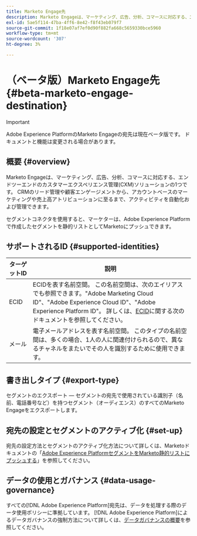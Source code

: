 ```yaml
---
title: Marketo Engage先
description: Marketo Engageは、マーケティング、広告、分析、コマースに対応する、エンドツーエンドのカスタマーエクスペリエンス管理(CXM)ソリューションの1つです。 CRMのリード管理や顧客エンゲージメントから、アカウントベースのマーケティングや売上高アトリビューションに至るまで、アクティビティを自動化および管理できます。
exl-id: 5ae5f114-47ba-4ff6-8e42-f8f43eb079f7
source-git-commit: 1f18e07af7ef0d90f882fa668c5659330bce5960
workflow-type: tm+mt
source-wordcount: '307'
ht-degree: 3%

---
```


# （ベータ版）Marketo Engage先 {#beta-marketo-engage-destination}

>[!IMPORTANT]
>
>Adobe Experience PlatformのMarketo Engageの宛先は現在ベータ版です。 ドキュメントと機能は変更される場合があります。

## 概要 {#overview}

Marketo Engageは、マーケティング、広告、分析、コマースに対応する、エンドツーエンドのカスタマーエクスペリエンス管理(CXM)ソリューションの1つです。 CRMのリード管理や顧客エンゲージメントから、アカウントベースのマーケティングや売上高アトリビューションに至るまで、アクティビティを自動化および管理できます。

セグメントコネクタを使用すると、マーケターは、Adobe Experience Platformで作成したセグメントを静的リストとしてMarketoにプッシュできます。

## サポートされるID {#supported-identities}

| ターゲットID | 説明 |
|---|---|
| ECID | ECIDを表す名前空間。 この名前空間は、次のエイリアスでも参照できます。&quot;Adobe Marketing Cloud ID&quot;、&quot;Adobe Experience Cloud ID&quot;、&quot;Adobe Experience Platform ID&quot;。 詳しくは、[ECID](/help/identity-service/ecid.md)に関する次のドキュメントを参照してください。 |
| メール | 電子メールアドレスを表す名前空間。 このタイプの名前空間は、多くの場合、1人の人に関連付けられるので、異なるチャネルをまたいでその人を識別するために使用できます。 |

## 書き出しタイプ {#export-type}

セグメントのエクスポート — セグメントの宛先で使用されている識別子（名前、電話番号など）を持つセグメント（オーディエンス）のすべてのMarketo Engageをエクスポートします。

## 宛先の設定とセグメントのアクティブ化 {#set-up}

宛先の設定方法とセグメントのアクティブ化方法について詳しくは、Marketoドキュメントの「[Adobe Experience PlatformセグメントをMarketo静的リストにプッシュする](https://experienceleague.adobe.com/docs/marketo/using/product-docs/core-marketo-concepts/smart-lists-and-static-lists/static-lists/push-an-adobe-experience-cloud-segment-to-a-marketo-static-list.html?lang=en)」を参照してください。

<!--

## Connect to the destination {#connect}

To connect to this destination, follow the steps described in the [destination configuration tutorial](../../ui/connect-destination.md).

-->

## データの使用とガバナンス {#data-usage-governance}

すべての[!DNL Adobe Experience Platform]宛先は、データを処理する際のデータ使用ポリシーに準拠しています。 [!DNL Adobe Experience Platform]によるデータガバナンスの強制方法について詳しくは、[データガバナンスの概要](https://experienceleague.adobe.com/docs/experience-platform/data-governance/home.html)を参照してください。

<!--

## Activate segments to this destination {#activate}

See [Activate audience data to streaming segment export destinations](../../ui/activate-segment-streaming-destinations.md) for instructions on activating audience segments to this destination.

-->